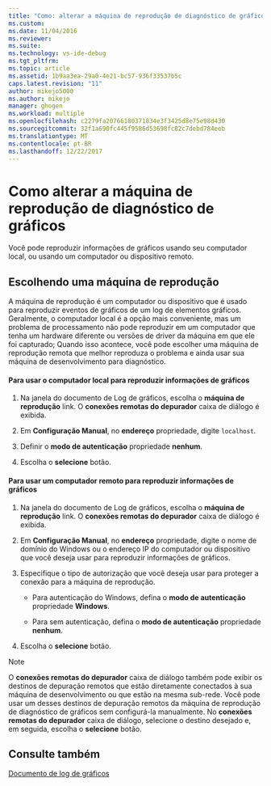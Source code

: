 ```yaml
---
title: "Como: alterar a máquina de reprodução de diagnóstico de gráficos | Microsoft Docs"
ms.custom: 
ms.date: 11/04/2016
ms.reviewer: 
ms.suite: 
ms.technology: vs-ide-debug
ms.tgt_pltfrm: 
ms.topic: article
ms.assetid: 1b9aa3ea-29a0-4e21-bc57-936f33537b5c
caps.latest.revision: "11"
author: mikejo5000
ms.author: mikejo
manager: ghogen
ms.workload: multiple
ms.openlocfilehash: c2279fa20766180371834e3f3425d8e75e98d430
ms.sourcegitcommit: 32f1a690fc445f9586d53698fc82c7debd784eeb
ms.translationtype: MT
ms.contentlocale: pt-BR
ms.lasthandoff: 12/22/2017
---
```

# <a name="how-to-change-the-graphics-diagnostics-playback-machine"></a>Como alterar a máquina de reprodução de diagnóstico de gráficos
Você pode reproduzir informações de gráficos usando seu computador local, ou usando um computador ou dispositivo remoto.  
  
## <a name="choosing-a-playback-machine"></a>Escolhendo uma máquina de reprodução  
 A máquina de reprodução é um computador ou dispositivo que é usado para reproduzir eventos de gráficos de um log de elementos gráficos. Geralmente, o computador local é a opção mais conveniente, mas um problema de processamento não pode reproduzir em um computador que tenha um hardware diferente ou versões de driver da máquina em que ele foi capturado; Quando isso acontece, você pode escolher uma máquina de reprodução remota que melhor reproduza o problema e ainda usar sua máquina de desenvolvimento para diagnóstico.  
  
#### <a name="to-use-the-local-machine-to-play-back-graphics-information"></a>Para usar o computador local para reproduzir informações de gráficos  
  
1.  Na janela do documento de Log de gráficos, escolha o **máquina de reprodução** link. O **conexões remotas do depurador** caixa de diálogo é exibida.  
  
2.  Em **Configuração Manual**, no **endereço** propriedade, digite `localhost`.  
  
3.  Definir o **modo de autenticação** propriedade **nenhum**.  
  
4.  Escolha o **selecione** botão.  
  
#### <a name="to-use-a-remote-machine-to-play-back-graphics-information"></a>Para usar um computador remoto para reproduzir informações de gráficos  
  
1.  Na janela do documento de Log de gráficos, escolha o **máquina de reprodução** link. O **conexões remotas do depurador** caixa de diálogo é exibida.  
  
2.  Em **Configuração Manual**, no **endereço** propriedade, digite o nome de domínio do Windows ou o endereço IP do computador ou dispositivo que você deseja usar para reproduzir informações de gráficos.  
  
3.  Especifique o tipo de autorização que você deseja usar para proteger a conexão para a máquina de reprodução.  
  
    -   Para autenticação do Windows, defina o **modo de autenticação** propriedade **Windows**.  
  
    -   Para sem autenticação, defina o **modo de autenticação** propriedade **nenhum**.  
  
4.  Escolha o **selecione** botão.  
  
> [!NOTE]
>  O **conexões remotas do depurador** caixa de diálogo também pode exibir os destinos de depuração remotos que estão diretamente conectados à sua máquina de desenvolvimento ou que estão na mesma sub-rede. Você pode usar um desses destinos de depuração remotos da máquina de reprodução de diagnóstico de gráficos sem configurá-la manualmente. No **conexões remotas do depurador** caixa de diálogo, selecione o destino desejado e, em seguida, escolha o **selecione** botão.  
  
## <a name="see-also"></a>Consulte também  
 [Documento de log de gráficos](graphics-log-document.md)